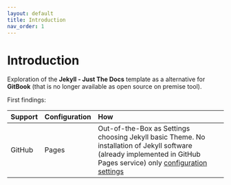 ```yaml
---
layout: default
title: Introduction
nav_order: 1
---
```


# Introduction

Exploration of the __Jekyll - Just The Docs__ template as a alternative for __GitBook__ (that is no longer available as open source on premise tool).

First findings:

| Support | Configuration | How |
|---------|:--------------|:---------|
| GitHub | Pages | Out-of-the-Box as Settings choosing Jekyll basic Theme. No installation of Jekyll software (already implemented in GitHub Pages service) only [configuration settings](configuration.md) |
